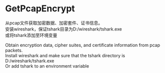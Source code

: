 # GetPcapEncrypt
从pcap文件获取加密数据、加密套件、证书信息。  
安装wireshark，保证tshark目录为D:/wireshark/tshark.exe  
或将tshark添加至环境变量

Obtain encryption data, cipher suites, and certificate information from pcap packets.  
Install wireshark and make sure that the tshark directory is D:/wireshark/tshark.exe  
Or add tshark to an environment variable  
